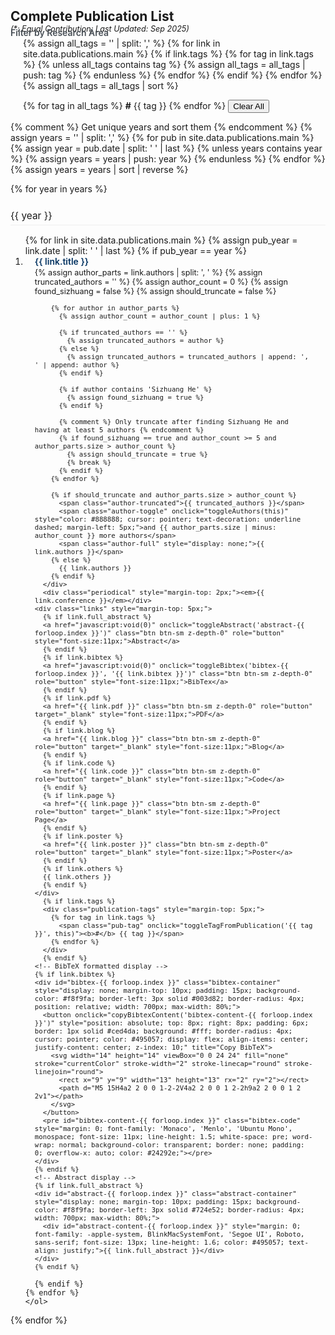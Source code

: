 <h2 id="publications" style="margin: 2px 0px -15px;">Complete Publication List</h2>
<p style="font-size: 0.9em; margin-top: 15px; margin-bottom: -10px;"><i>(*: Equal Contribution; Last Updated: Sep 2025)</i></p>

<!-- Tag Filtering System -->
<div class="tag-filters">
  <div class="filter-header" onclick="toggleFilterBox()" style="cursor: pointer; margin-bottom: 0px; font-weight: 600; color: #495057;">
    <span id="filter-toggle-text">Filter by Research Area</span>
  </div>
  <div id="filter-content" class="filter-content" style="margin-left: 20px;">
    {% assign all_tags = '' | split: ',' %}
    {% for link in site.data.publications.main %}
      {% if link.tags %}
        {% for tag in link.tags %}
          {% unless all_tags contains tag %}
            {% assign all_tags = all_tags | push: tag %}
          {% endunless %}
        {% endfor %}
      {% endif %}
    {% endfor %}
    {% assign all_tags = all_tags | sort %}
    
  {% for tag in all_tags %}
    <span class="tag-filter" onclick="toggleTagFilter('{{ tag }}', this)"><b>#</b> {{ tag }}</span>
  {% endfor %}
    <button class="clear-filters" onclick="clearAllFilters()">Clear All</button>
    <div id="filter-count" class="filter-count"></div>
  </div>
</div>

<div class="publications">

{% comment %} Get unique years and sort them {% endcomment %}
{% assign years = '' | split: ',' %}
{% for pub in site.data.publications.main %}
  {% assign year = pub.date | split: ' ' | last %}
  {% unless years contains year %}
    {% assign years = years | push: year %}
  {% endunless %}
{% endfor %}
{% assign years = years | sort | reverse %}

{% for year in years %}
  <div class="year-section">
    <h3 class="year-header" style="font-size: 1.1em; margin: 25px 0 15px 0; font-weight: normal; border-bottom: 1px solid #eee; padding-bottom: 5px;">{{ year }}</h3>
    <ol class="bibliography">
    {% for link in site.data.publications.main %}
      {% assign pub_year = link.date | split: ' ' | last %}
      {% if pub_year == year %}

<li class="publication-item" style="margin-bottom: 1em;" data-tags='{{ link.tags | jsonify }}'>
<div class="pub-row">
  <div class="col-sm-12" style="position: relative;padding-right: 15px;padding-left: 15px;">
      <div class="title" style="font-weight: 600; color: #043361;">{{ link.title }}</div>
      <div class="author" style="font-size: 0.9em; margin-top: 2px;">
        {% assign author_parts = link.authors | split: ', ' %}
        {% assign truncated_authors = '' %}
        {% assign author_count = 0 %}
        {% assign found_sizhuang = false %}
        {% assign should_truncate = false %}
        
        {% for author in author_parts %}
          {% assign author_count = author_count | plus: 1 %}
          
          {% if truncated_authors == '' %}
            {% assign truncated_authors = author %}
          {% else %}
            {% assign truncated_authors = truncated_authors | append: ', ' | append: author %}
          {% endif %}
          
          {% if author contains 'Sizhuang He' %}
            {% assign found_sizhuang = true %}
          {% endif %}
          
          {% comment %} Only truncate after finding Sizhuang He and having at least 5 authors {% endcomment %}
          {% if found_sizhuang == true and author_count >= 5 and author_parts.size > author_count %}
            {% assign should_truncate = true %}
            {% break %}
          {% endif %}
        {% endfor %}
        
        {% if should_truncate and author_parts.size > author_count %}
          <span class="author-truncated">{{ truncated_authors }}</span>
          <span class="author-toggle" onclick="toggleAuthors(this)" style="color: #888888; cursor: pointer; text-decoration: underline dashed; margin-left: 5px;">and {{ author_parts.size | minus: author_count }} more authors</span>
          <span class="author-full" style="display: none;">{{ link.authors }}</span>
        {% else %}
          {{ link.authors }}
        {% endif %}
      </div>
      <div class="periodical" style="margin-top: 2px;"><em>{{ link.conference }}</em></div>
    <div class="links" style="margin-top: 5px;">
      {% if link.full_abstract %} 
      <a href="javascript:void(0)" onclick="toggleAbstract('abstract-{{ forloop.index }}')" class="btn btn-sm z-depth-0" role="button" style="font-size:11px;">Abstract</a>
      {% endif %}
      {% if link.bibtex %} 
      <a href="javascript:void(0)" onclick="toggleBibtex('bibtex-{{ forloop.index }}', '{{ link.bibtex }}')" class="btn btn-sm z-depth-0" role="button" style="font-size:11px;">BibTex</a>
      {% endif %}
      {% if link.pdf %} 
      <a href="{{ link.pdf }}" class="btn btn-sm z-depth-0" role="button" target="_blank" style="font-size:11px;">PDF</a>
      {% endif %}
      {% if link.blog %} 
      <a href="{{ link.blog }}" class="btn btn-sm z-depth-0" role="button" target="_blank" style="font-size:11px;">Blog</a>
      {% endif %}
      {% if link.code %} 
      <a href="{{ link.code }}" class="btn btn-sm z-depth-0" role="button" target="_blank" style="font-size:11px;">Code</a>
      {% endif %}
      {% if link.page %} 
      <a href="{{ link.page }}" class="btn btn-sm z-depth-0" role="button" target="_blank" style="font-size:11px;">Project Page</a>
      {% endif %}
      {% if link.poster %} 
      <a href="{{ link.poster }}" class="btn btn-sm z-depth-0" role="button" target="_blank" style="font-size:11px;">Poster</a>
      {% endif %}
      {% if link.others %} 
      {{ link.others }}
      {% endif %}
    </div>
      {% if link.tags %}
      <div class="publication-tags" style="margin-top: 5px;">
        {% for tag in link.tags %}
          <span class="pub-tag" onclick="toggleTagFromPublication('{{ tag }}', this)"><b>#</b> {{ tag }}</span>
        {% endfor %}
      </div>
      {% endif %}
    <!-- BibTeX formatted display -->
    {% if link.bibtex %}
    <div id="bibtex-{{ forloop.index }}" class="bibtex-container" style="display: none; margin-top: 10px; padding: 15px; background-color: #f8f9fa; border-left: 3px solid #003d82; border-radius: 4px; position: relative; width: 700px; max-width: 80%;">
      <button onclick="copyBibtexContent('bibtex-content-{{ forloop.index }}')" style="position: absolute; top: 8px; right: 8px; padding: 6px; border: 1px solid #ced4da; background: #fff; border-radius: 4px; cursor: pointer; color: #495057; display: flex; align-items: center; justify-content: center; z-index: 10;" title="Copy BibTeX">
        <svg width="14" height="14" viewBox="0 0 24 24" fill="none" stroke="currentColor" stroke-width="2" stroke-linecap="round" stroke-linejoin="round">
          <rect x="9" y="9" width="13" height="13" rx="2" ry="2"></rect>
          <path d="M5 15H4a2 2 0 0 1-2-2V4a2 2 0 0 1 2-2h9a2 2 0 0 1 2 2v1"></path>
        </svg>
      </button>
      <pre id="bibtex-content-{{ forloop.index }}" class="bibtex-code" style="margin: 0; font-family: 'Monaco', 'Menlo', 'Ubuntu Mono', monospace; font-size: 11px; line-height: 1.5; white-space: pre; word-wrap: normal; background-color: transparent; border: none; padding: 0; overflow-x: auto; color: #24292e;"></pre>
    </div>
    {% endif %}
    <!-- Abstract display -->
    {% if link.full_abstract %}
    <div id="abstract-{{ forloop.index }}" class="abstract-container" style="display: none; margin-top: 10px; padding: 15px; background-color: #f8f9fa; border-left: 3px solid #724e52; border-radius: 4px; width: 700px; max-width: 80%;">
      <div id="abstract-content-{{ forloop.index }}" style="margin: 0; font-family: -apple-system, BlinkMacSystemFont, 'Segoe UI', Roboto, sans-serif; font-size: 13px; line-height: 1.6; color: #495057; text-align: justify;">{{ link.full_abstract }}</div>
    </div>
    {% endif %}
  </div>
</div>
</li>

      {% endif %}
    {% endfor %}
    </ol>
  </div>
{% endfor %}

</div>
